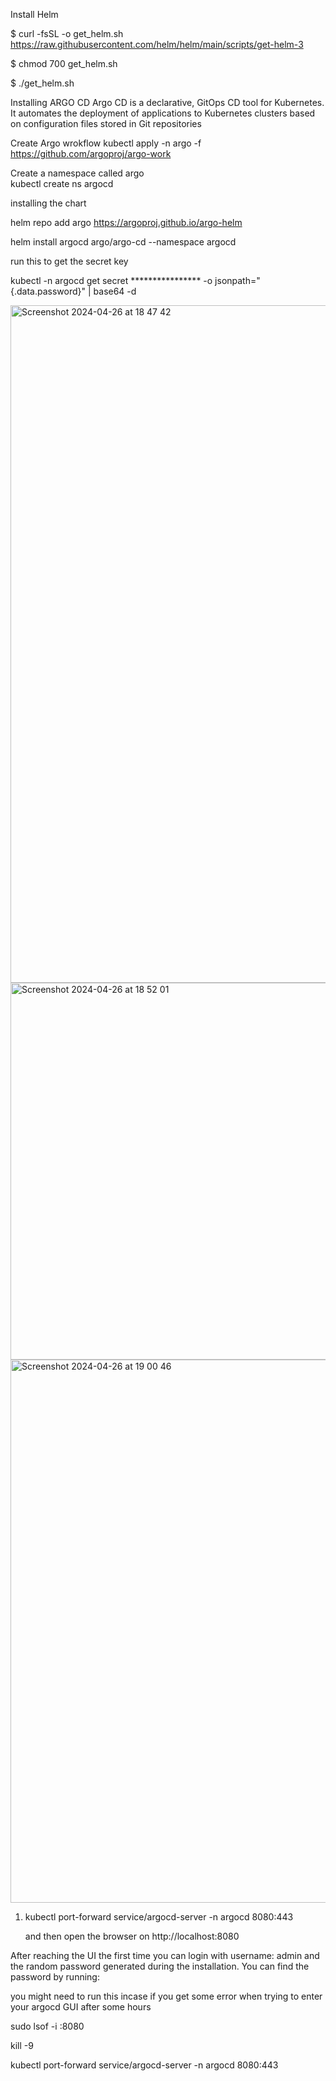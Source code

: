 
Install Helm 
   
$ curl -fsSL -o get_helm.sh https://raw.githubusercontent.com/helm/helm/main/scripts/get-helm-3

$ chmod 700 get_helm.sh

$ ./get_helm.sh

Installing ARGO CD 
Argo CD is a declarative, GitOps CD tool for Kubernetes. It automates the deployment of applications to Kubernetes clusters based on configuration files stored in Git repositories

Create Argo wrokflow 
kubectl apply -n argo -f https://github.com/argoproj/argo-work

Create a namespace called argo   
    kubectl create ns argocd

installing the chart 

   helm repo add argo https://argoproj.github.io/argo-helm

   helm install argocd argo/argo-cd --namespace argocd 
   

run this to get the secret key 

kubectl -n argocd get secret **************** -o jsonpath="{.data.password}" | base64 -d

<img width="1084" alt="Screenshot 2024-04-26 at 18 47 42" src="https://github.com/debolek/Debolek_Devops_Task/assets/37187773/68e9995a-2d9d-4489-811d-02a03c1345aa">


<img width="603" alt="Screenshot 2024-04-26 at 18 52 01" src="https://github.com/debolek/Debolek_Devops_Task/assets/37187773/3d86be42-4316-4fd8-a50c-b0b53446994a">


<img width="869" alt="Screenshot 2024-04-26 at 19 00 46" src="https://github.com/debolek/Debolek_Devops_Task/assets/37187773/4f25fe41-3765-43b6-be1b-f3d4fadd2746">



1. kubectl port-forward service/argocd-server -n argocd 8080:443

    and then open the browser on http://localhost:8080 

After reaching the UI the first time you can login with username: admin and the random password generated during the installation. You can find the password by running:

you might need to run this incase if you get some error when trying to enter your argocd GUI after some hours 

sudo lsof -i :8080

kill -9 <PID>

kubectl port-forward service/argocd-server -n argocd 8080:443





